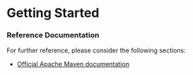 # Getting Started

### Reference Documentation

For further reference, please consider the following sections:

* [Official Apache Maven documentation](https://maven.apache.org/guides/index.html)
